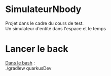 # SimulateurNbody
Projet dans le cadre du cours de test. 
<br>Un simulateur d'entité dans l'espace et le temps

# Lancer le back 
<u>Dans le bash</u> : <br>
./gradlew quarkusDev
